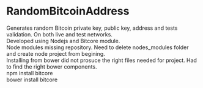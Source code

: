 # RandomBitcoinAddress
Generates random Bitcoin private key, public key, address and tests validation. On both live and test networks.<br />
Developed using Nodejs and Bitcore module.<br />
Node modules missing repository. Need to delete nodes_modules folder and create node project from begining.<br />
Installing from bower did not prosuce the right files needed for project. Had to find the right bower components.
<br />
npm install bitcore<br />
bower install bitcore



